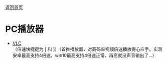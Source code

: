 [返回首页](https://github.com/quickvideosharing/QinYingNote/blob/main/README.md)            
# PC播放器 

* [VLC](https://www.videolan.org/index.zh.html)             
（倍速快捷键为 [ 和 ]）（首推播放器，对高码率视频倍速播放得心应手。实测安卓最高支持4倍速，win10最高支持4倍速正常，再高就没声音输出了...）
